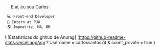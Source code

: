 <img src="https://media.giphy.com/media/hvRJCLFzcasrR4ia7z/giphy.gif" width="15px"> E ai, eu sou Carlos


	 💻 Front-end Developer
	 🚀 Intern at PJA
	 🌎 Impeatriz, MA, BR



! [Estatísticas do github de Anurag] (https://github-readme-stats.vercel.app/api ? Username = carlossantos74 & count_private = true )



<!-- **carlossantos74/carlossantos74** is a ✨ _special_ ✨ repository because its `README.md` (this file) appears on your GitHub profile. -->
